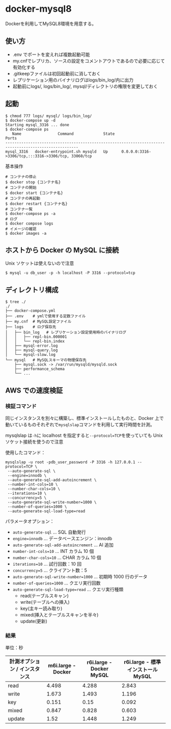 # docker-mysql8

Dockerを利用してMySQL8環境を用意する。

## 使い方

- .env でポートを変えれば複数起動可能
- my.cnfでレプリカ、ソースの設定をコメントアウトであるので必要に応じて有効化する
- .gitkeepファイルは初回起動前に消しておく
- レプリケーション用のバイナリログはlogs/bin_log/内に出力
- 起動前にlogs/, logs/bin_log/, mysql/ディレクトリの権限を変更しておく

## 起動

```shell
$ chmod 777 logs/ mysql/ logs/bin_log/
$ docker-compose up -d
Starting mysql_3316 ... done
$ docker-compose ps
   Name                Command             State                          Ports
------------------------------------------------------------------------------------------------------
mysql_3316   docker-entrypoint.sh mysqld   Up      0.0.0.0:3316->3306/tcp,:::3316->3306/tcp, 33060/tcp
```

基本操作

```shell
# コンテナの停止
$ docker stop {コンテナ名}
# コンテナの開始
$ docker start {コンテナ名}
# コンテナの再起動
$ docker restart {コンテナ名}
# コンテナ一覧
$ docker-compose ps -a
# ログ
$ docker compose logs
# イメージの確認
$ docker images -a
```

## ホストから Docker の MySQL に接続

Unix ソケットは使えないので注意

```shell
$ mysql -u db_user -p -h localhost -P 3316 --protocol=tcp
```

## ディレクトリ構成

```shell
$ tree ./
./
├── docker-compose.yml
├── .env    # ymlで使用する定数ファイル
├── my.cnf  # MySQL設定ファイル
├── logs    # ログ保存先
│   ├── bin_log   # レプリケーション設定使用時のバイナリログ
│   │   ├── repl-bin.000001
│   │   └── repl-bin.index
│   ├── mysql-error.log
│   ├── mysql-query.log
│   └── mysql-slow.log
└── mysql   # MySQLスキーマの物理保存先
    ├── mysql.sock -> /var/run/mysqld/mysqld.sock
    ├── performance_schema
    └── ...
```

## AWS での速度検証

### 検証コマンド

同じインスタンスを別々に構築し、標準インストールしたものと、Docker 上で動いているものそれぞれで`mysqlslap`コマンドを利用して実行時間を計測。

mysqlslap は`-h`に localhost を指定すると`--protocol=TCP`を使っていても Unix ソケット接続を使うので注意

使用したコマンド：

```shell
mysqlslap -u root -pdb_user_password -P 3316 -h 127.0.0.1 --protocol=TCP \
 --auto-generate-sql \
 --engine=innodb \
 --auto-generate-sql-add-autoincrement \
 --number-int-cols=10 \
 --number-char-cols=10 \
 --iterations=10 \
 --concurrency=5 \
 --auto-generate-sql-write-number=1000 \
 --number-of-queries=1000 \
 --auto-generate-sql-load-type=read
```

パラメータオプション：

- `auto-generate-sql` ... SQL 自動発行
- `engine=innodb` ... データベースエンジン：innodb
- `auto-generate-sql-add-autoincrement` ... AI 追加
- `number-int-cols=10` ... INT カラム 10 個
- `number-char-cols=10` ... CHAR カラム 10 個
- `iterations=10` ... 試行回数：10 回
- `concurrency=5` ... クライアント数：5
- `auto-generate-sql-write-number=1000` ... 初期時 1000 行のデータ
- `number-of-queries=1000` ... クエリ実行回数
- `auto-generate-sql-load-type=read` ... クエリ実行種類
  - read(テーブルスキャン)
  - write(テーブルへの挿入)
  - key(主キー読み取り)
  - mixed(挿入とテーブルスキャンを半々)
  - update(更新)

### 結果

単位：秒

| 計測オプション / インスタンス | m6i.large - Docker | r6i.large - Docker MySQL | r6i.large - 標準インストール MySQL |
| ----------------------------- | ------------------ | ------------------------ | ---------------------------------- |
| read                          | 4.498              | 4.288                    | 2.843                              |
| write                         | 1.673              | 1.493                    | 1.196                              |
| key                           | 0.151              | 0.15                     | 0.092                              |
| mixed                         | 0.847              | 0.828                    | 0.603                              |
| update                        | 1.52               | 1.448                    | 1.249                              |
